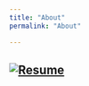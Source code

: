 ```yaml
---
title: "About"
permalink: "About"

---
```



## [![Resume](https://raw.githubusercontent.com/SeokLeeUS/seokleeus.github.io/master/_images/_Resume/Resume_Seok_Lee.jpg)](https://nbviewer.jupyter.org/github/SeokLeeUS/seokleeus.github.io/blob/master/_images/Seok_Lee_Resume_in_R.pdf)
